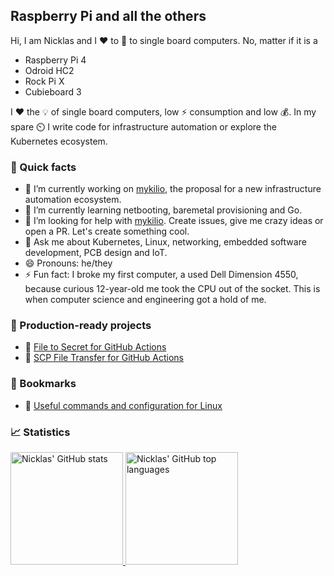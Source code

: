 ## Raspberry Pi and all the others

Hi, I am Nicklas and I ❤️ to 🚀 to single board computers. No, matter if it is a 

- Raspberry Pi 4
- Odroid HC2
- Rock Pi X
- Cubieboard 3

I ❤️ the 💡 of single board computers, low ⚡ consumption and low 💰. In my spare ⏲️ I write code for infrastructure automation or explore the Kubernetes ecosystem.

### 🚩 Quick facts

- 🔭 I’m currently working on [mykilio][mykilio], the proposal for a new infrastructure automation ecosystem.
- 🌱 I’m currently learning netbooting, baremetal provisioning and Go.
- 🤔 I’m looking for help with [mykilio][mykilio]. Create issues, give me crazy ideas or open a PR. Let's create something cool.
- 💬 Ask me about Kubernetes, Linux, networking, embedded software development, PCB design and IoT.
- 😄 Pronouns: he/they
- ⚡ Fun fact: I broke my first computer, a used Dell Dimension 4550, because curious 12-year-old me took the CPU out of the socket. This is when computer science and engineering got a hold of me.

### 🚀 Production-ready projects

- 🔑 [File to Secret for GitHub Actions](https://github.com/nicklasfrahm/file-secret-action)
- 🚀 [SCP File Transfer for GitHub Actions](https://github.com/nicklasfrahm/scp-action)

### 🔖 Bookmarks

- 🐧 [Useful commands and configuration for Linux](https://gist.github.com/nicklasfrahm/b9e7d7ce87a82154b5549bb69e3aff47)

### 📈 Statistics

<a href="https://github.com/nicklasfrahm">
  <img height="180em" src="https://github-readme-stats.vercel.app/api?username=nicklasfrahm&show_icons=true" alt="Nicklas' GitHub stats" />
  <img height="180em" src="https://github-readme-stats.vercel.app/api/top-langs/?username=nicklasfrahm&layout=compact" alt="Nicklas' GitHub top languages" />
</a>

[mykilio]: https://mykil.io
